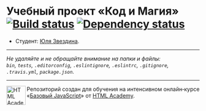 # Учебный проект «Код и Магия» [![Build status][travis-image]][travis-url] [![Dependency status][dependency-image]][dependency-url]

* Студент: [Юля Звездина](https://up.htmlacademy.ru/javascript/8/user/306989).

---

_Не удаляйте и не обращайте внимание на папки и файлы:_<br>
_`bin`, `tests`, `.editorconfig`, `.eslintignore`, `.eslintrc`, `.gitignore`, `.travis.yml`, `package.json`._

---

<a href="https://htmlacademy.ru/intensive/javascript"><img align="left" width="50" height="50" title="HTML Academy" src="https://up.htmlacademy.ru/static/img/intensive/javascript/logo-for-github.svg"></a>

Репозиторий создан для обучения на интенсивном онлайн‑курсе «[Базовый JavaScript](https://htmlacademy.ru/intensive/javascript)» от [HTML Academy](https://htmlacademy.ru).

[travis-image]: https://travis-ci.org/htmlacademy-javascript/306989-code-and-magick.svg?branch=master
[travis-url]: https://travis-ci.org/htmlacademy-javascript/306989-code-and-magick
[dependency-image]: https://david-dm.org/htmlacademy-javascript/306989-code-and-magick.svg?style=flat-square
[dependency-url]: https://david-dm.org/htmlacademy-javascript/306989-code-and-magick
